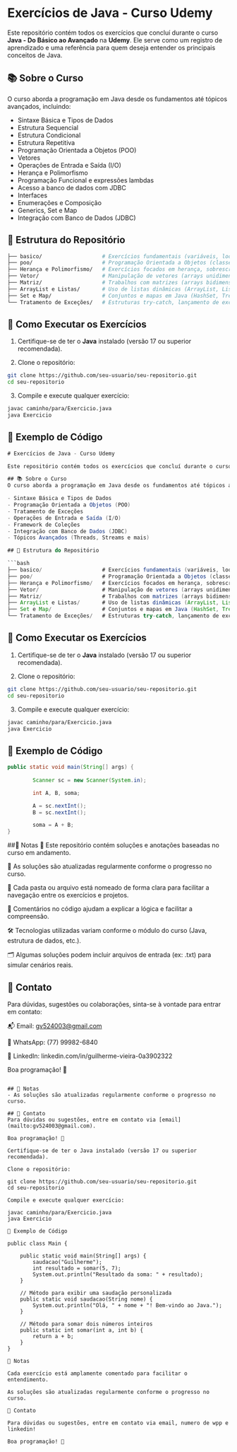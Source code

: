# Exercícios de Java - Curso Udemy

Este repositório contém todos os exercícios que concluí durante o curso **Java - Do Básico ao Avançado** na **Udemy**. Ele serve como um registro de aprendizado e uma referência para quem deseja entender os principais conceitos de Java.

## 📚 Sobre o Curso
O curso aborda a programação em Java desde os fundamentos até tópicos avançados, incluindo:

- Sintaxe Básica e Tipos de Dados
- Estrutura Sequencial
- Estrutura Condicional
- Estrutura Repetitiva
- Programação Orientada a Objetos (POO)
- Vetores
- Operações de Entrada e Saída (I/O)
- Herança e Polimorfismo
- Programação Funcional e expressões lambdas
- Acesso a banco de dados com JDBC
- Interfaces
- Enumerações e Composição
- Generics, Set e Map
- Integração com Banco de Dados (JDBC)


## 📂 Estrutura do Repositório

```bash
├── basico/                   # Exercícios fundamentais (variáveis, loops, condicionais)
├── poo/                      # Programação Orientada a Objetos (classes, herança, polimorfismo)
├── Herança e Polimorfismo/   # Exercícios focados em herança, sobrescrita e polimorfismo em Java
├── Vetor/                    # Manipulação de vetores (arrays unidimensionais)
├── Matriz/                   # Trabalhos com matrizes (arrays bidimensionais)
├── ArrayList e Listas/       # Uso de listas dinâmicas (ArrayList, List) e suas operações
├── Set e Map/                # Conjuntos e mapas em Java (HashSet, TreeSet, HashMap, LinkedHashMap)
└── Tratamento de Exceções/   # Estruturas try-catch, lançamento de exceções e boas práticas
```

## 🚀 Como Executar os Exercícios

1. Certifique-se de ter o **Java** instalado (versão 17 ou superior recomendada).

2. Clone o repositório:

```bash
git clone https://github.com/seu-usuario/seu-repositorio.git
cd seu-repositorio
```

3. Compile e execute qualquer exercício:

```bash
javac caminho/para/Exercicio.java
java Exercicio
```

## 📌 Exemplo de Código

```java
# Exercícios de Java - Curso Udemy

Este repositório contém todos os exercícios que concluí durante o curso **Java - Do Básico ao Avançado** na **Udemy**. Ele serve como um registro de aprendizado e uma referência para quem deseja entender os principais conceitos de Java.

## 📚 Sobre o Curso
O curso aborda a programação em Java desde os fundamentos até tópicos avançados, incluindo:

- Sintaxe Básica e Tipos de Dados
- Programação Orientada a Objetos (POO)
- Tratamento de Exceções
- Operações de Entrada e Saída (I/O)
- Framework de Coleções
- Integração com Banco de Dados (JDBC)
- Tópicos Avançados (Threads, Streams e mais)

## 📂 Estrutura do Repositório

```bash
├── basico/                   # Exercícios fundamentais (variáveis, loops, condicionais)
├── poo/                      # Programação Orientada a Objetos (classes, herança, polimorfismo)
├── Herança e Polimorfismo/   # Exercícios focados em herança, sobrescrita e polimorfismo em Java
├── Vetor/                    # Manipulação de vetores (arrays unidimensionais)
├── Matriz/                   # Trabalhos com matrizes (arrays bidimensionais)
├── ArrayList e Listas/       # Uso de listas dinâmicas (ArrayList, List) e suas operações
├── Set e Map/                # Conjuntos e mapas em Java (HashSet, TreeSet, HashMap, LinkedHashMap)
└── Tratamento de Exceções/   # Estruturas try-catch, lançamento de exceções e boas práticas
```

## 🚀 Como Executar os Exercícios

1. Certifique-se de ter o **Java** instalado (versão 17 ou superior recomendada).

2. Clone o repositório:

```bash
git clone https://github.com/seu-usuario/seu-repositorio.git
cd seu-repositorio
```

3. Compile e execute qualquer exercício:

```bash
javac caminho/para/Exercicio.java
java Exercicio
```

## 📌 Exemplo de Código

```java
public static void main(String[] args) {
		
		Scanner sc = new Scanner(System.in);

		int A, B, soma;

		A = sc.nextInt();
		B = sc.nextInt();

		soma = A + B;
}
```

##📌 Notas
🧠 Este repositório contém soluções e anotações baseadas no curso em andamento.

🔄 As soluções são atualizadas regularmente conforme o progresso no curso.

📁 Cada pasta ou arquivo está nomeado de forma clara para facilitar a navegação entre os exercícios e projetos.

💬 Comentários no código ajudam a explicar a lógica e facilitar a compreensão.

🛠️ Tecnologias utilizadas variam conforme o módulo do curso (Java, estrutura de dados, etc.).

🗂️ Algumas soluções podem incluir arquivos de entrada (ex: .txt) para simular cenários reais.



## 📧 Contato
Para dúvidas, sugestões ou colaborações, sinta-se à vontade para entrar em contato:

📬 Email: gv524003@gmail.com

📱 WhatsApp: (77) 99982-6840

💼 LinkedIn: linkedin.com/in/guilherme-vieira-0a3902322

Boa programação! 🎯

```

## 📌 Notas
- As soluções são atualizadas regularmente conforme o progresso no curso.

## 📧 Contato
Para dúvidas ou sugestões, entre em contato via [email](mailto:gv524003@gmail.com).

Boa programação! 🎯

Certifique-se de ter o Java instalado (versão 17 ou superior recomendada).

Clone o repositório:

git clone https://github.com/seu-usuario/seu-repositorio.git
cd seu-repositorio

Compile e execute qualquer exercício:

javac caminho/para/Exercicio.java
java Exercicio

📌 Exemplo de Código

public class Main {

    public static void main(String[] args) {
        saudacao("Guilherme");
        int resultado = somar(5, 7);
        System.out.println("Resultado da soma: " + resultado);
    }

    // Método para exibir uma saudação personalizada
    public static void saudacao(String nome) {
        System.out.println("Olá, " + nome + "! Bem-vindo ao Java.");
    }

    // Método para somar dois números inteiros
    public static int somar(int a, int b) {
        return a + b;
    }
}

📌 Notas

Cada exercício está amplamente comentado para facilitar o entendimento.

As soluções são atualizadas regularmente conforme o progresso no curso.

📧 Contato

Para dúvidas ou sugestões, entre em contato via email, numero de wpp e linkedin!

Boa programação! 🎯

